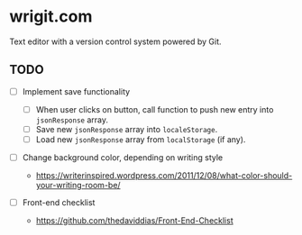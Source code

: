 # wrigit.com

Text editor with a version control system powered by Git.

## TODO

- [ ] Implement save functionality
  - [ ] When user clicks on button, call function to push new entry into `jsonResponse` array.
  - [ ] Save new `jsonResponse` array into `localeStorage`.
  - [ ] Load new `jsonResponse` array from `localStorage` (if any).

- [ ] Change background color, depending on writing style
  - https://writerinspired.wordpress.com/2011/12/08/what-color-should-your-writing-room-be/

- [ ] Front-end checklist
  - https://github.com/thedaviddias/Front-End-Checklist
